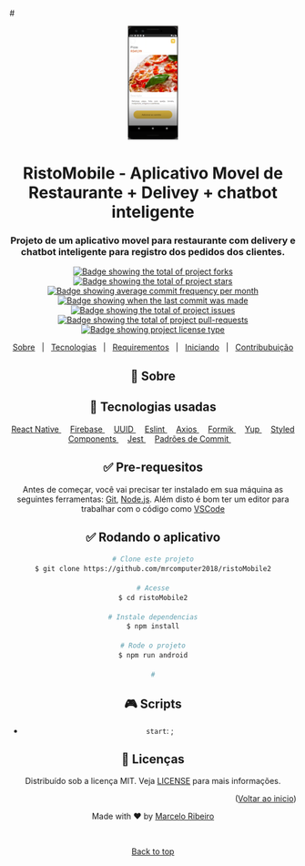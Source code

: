 #<div align="center" id="top">
  <img src="./src/assets/Imagem1.png" height="200" alt="imagem ristomobile" />

<div align="center">
  <h1>RistoMobile - Aplicativo Movel de Restaurante + Delivey + chatbot inteligente</h1>
  <h3>
    Projeto de um aplicativo movel para restaurante com delivery e chatbot inteligente para registro dos pedidos dos clientes.
  </h3>
</div>

<p align="center">
  <a href="https://github.com/mrcomputer2018/ristoMobile2/forks" target="_blank">
    <img 
    src="https://img.shields.io/github/forks/mrcomputer2018/ristoMobile2?" 
    alt="Badge showing the total of project forks"/>
  </a>

  <a href="https://github.com/mrcomputer2018/ristoMobile2TCC/stargazers" target="_blank">
    <img src="https://img.shields.io/github/stars/mrcomputer2018/ristoMobile2?" alt="Badge showing the total of project stars"/>
  </a>

  <a href="https://github.com/mrcomputer2018/ristoMobile2/commits/main" target="_blank">
    <img src="https://img.shields.io/github/commit-activity/m/mrcomputer2018/ristoMobile2?" alt="Badge showing average commit frequency per month"/>
  </a>

  <a href="https://github.com/mrcomputer2018/ristoMobile2/commits/main" target="_blank">
    <img src="https://img.shields.io/github/last-commit/mrcomputer2018/ristoMobile2?" alt="Badge showing when the last commit was made"/>
  </a>

  <a href="https://github.com/mrcomputer2018/ristoMobile2/issues" target="_blank">
    <img src="https://img.shields.io/github/issues/mrcomputer2018/ristoMobile2?" alt="Badge showing the total of project issues"/>
  </a>

  <a href="https://github.com/mrcomputer2018/ristoMobile2/pulls" target="_blank">
    <img src="https://img.shields.io/github/issues-pr/mrcomputer2018/ristoMobile2?" alt="Badge showing the total of project pull-requests"/>
  </a>

  <a href="https://github.com/mrcomputer2018/ristoMobile2/blob/master/LICENSE.md" target="_blank">
    <img alt="Badge showing project license type" src="https://img.shields.io/github/license/mrcomputer2018/ristoMobile2?color=f85149">
  </a>
</p>

<p align="center">
  <a href="#dart-about">Sobre</a> &#xa0; | &#xa0;
  <a href="#rocket-main-technologies">Tecnologias</a> &#xa0; | &#xa0;
  <a href="#white_check_mark-requirements">Requirementos</a> &#xa0; | &#xa0;
  <a href="#checkered_flag-starting">Iniciando</a> &#xa0; | &#xa0;
  <a href="https://github.com/maurodesouza/profile-readme-generator/blob/main/.github/CONTRIBUTING.md">Contribubuição</a>
</p>

## :dart: Sobre ##



## :rocket: Tecnologias usadas ##

<a href="https://nodejs.org">
   React Native
</a> &#xa0; &#xa0;

<a href="https://openai.com/index/openai-api">
    Firebase
</a> &#xa0; &#xa0;

<a href="https://expressjs.com/pt-br/">
    UUID
</a> &#xa0; &#xa0;

<a href="https://www.npmjs.com/package/nodemon">
    Eslint
</a> &#xa0; &#xa0;

<a href="https://axios-http.com/">
    Axios
</a> &#xa0; &#xa0;

<a href="https://www.npmjs.com/package/dotenv">
    Formik
</a> &#xa0; &#xa0;

<a href="https://www.npmjs.com/package/dotenv">
    Yup
</a> &#xa0; &#xa0;

<a href="https://www.npmjs.com/package/dotenv">
    Styled Components
</a> &#xa0; &#xa0;

<a href="https://www.npmjs.com/package/dotenv">
    Jest
</a> &#xa0; &#xa0;

<a href="https://github.com/iuricode/padroes-de-commits">
    Padrões de Commit
</a> &#xa0; &#xa0;

## :white_check_mark: Pre-requesitos ##

Antes de começar, você vai precisar ter instalado em sua máquina as seguintes ferramentas:
[Git](https://git-scm.com), [Node.js](https://nodejs.org/en/). 
Além disto é bom ter um editor para trabalhar com o código como [VSCode](https://code.visualstudio.com/)

## :white_check_mark: Rodando o aplicativo ##

```bash
# Clone este projeto
$ git clone https://github.com/mrcomputer2018/ristoMobile2

# Acesse
$ cd ristoMobile2

# Instale dependencias
$ npm install

# Rode o projeto
$ npm run android

#

```

## :video_game: Scripts

- `start`: ;

## :memo: Licenças ##

Distribuído sob a licença MIT. Veja [LICENSE](LICENSE) para mais informações.

<p align="right">(<a href="#top">Voltar ao inicio</a>)</p>


Made with :heart: by <a href="https://github.com/mrcomputer2018" target="_blank">Marcelo Ribeiro</a>

&#xa0;

<a href="#top">Back to top</a>

